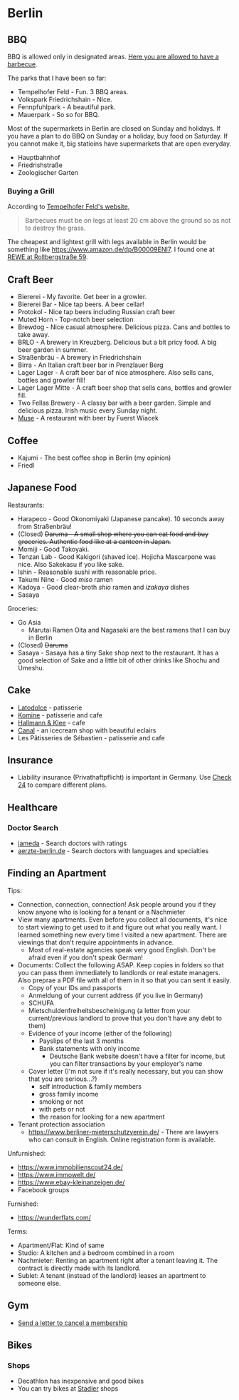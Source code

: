 # Berlin

## BBQ

BBQ is allowed only in designated areas. [Here you are allowed to have a barbecue](https://www.berlin.de/senuvk/umwelt/stadtgruen/gruenanlagen/de/nutzungsmoeglichkeiten/grillen/en/hier.shtml).

The parks that I have been so far:

- Tempelhofer Feld - Fun. 3 BBQ areas.
- Volkspark Friedrichshain - Nice.
- Fennpfuhlpark - A beautiful park.
- Mauerpark - So so for BBQ.

Most of the supermarkets in Berlin are closed on Sunday and holidays. If you have a plan to do BBQ on Sunday or a holiday, buy food on Saturday. If you cannot make it, big statioins have supermarkets that are open everyday.

- Hauptbahnhof
- Friedrishstraße
- Zoologischer Garten

### Buying a Grill

According to [Tempelhofer Feld's website](https://gruen-berlin.de/en/tempelhofer-feld/visitor-information),

> Barbecues must be on legs at least 20 cm above the ground so as not to destroy the grass.

The cheapest and lightest grill with legs available in Berlin would be something like https://www.amazon.de/dp/B00009ENI7. I found one at [REWE at Rollbergstraße 59](https://www.rewe.de/marktseite/berlin-neukoelln/4040274/rewe-markt-rollbergstrasse-59/).

## Craft Beer

- Biererei - My favorite. Get beer in a growler.
- Biererei Bar - Nice tap beers. A beer cellar!
- Protokol - Nice tap beers including Russian craft beer
- Muted Horn - Top-notch beer selection
- Brewdog - Nice casual atmosphere. Delicious pizza. Cans and bottles to take away.
- BRLO - A brewery in Kreuzberg. Delicious but a bit pricy food. A big beer garden in summer.
- Straßenbräu - A brewery in Friedrichshain
- Birra - An Italian craft beer bar in Prenzlauer Berg
- Lager Lager - A craft beer bar of nice atmosphere. Also sells cans, bottles and growler fill!
- Lager Lager Mitte - A craft beer shop that sells cans, bottles and growler fill.
- Two Fellas Brewery - A classy bar with a beer garden. Simple and delicious pizza. Irish music every Sunday night.
- [Muse](http://www.museberlin.com/) - A restaurant with beer by Fuerst Wiacek

## Coffee

- Kajumi - The best coffee shop in Berlin (my opinion)
- Friedl

## Japanese Food

Restaurants:

- Harapeco - Good Okonomiyaki (Japanese pancake). 10 seconds away from Straßenbräu!
- (Closed) ~~Daruma - A small shop where you can eat food and buy groceries. Authentic food like at a canteen in Japan.~~
- Momiji - Good Takoyaki.
- Tenzan Lab - Good Kakigori (shaved ice). Hojicha Mascarpone was nice. Also Sakekasu if you like sake.
- Ishin - Reasonable sushi with reasonable price.
- Takumi Nine - Good _miso_ ramen
- Kadoya - Good clear-broth _shio_ ramen and _izakaya_ dishes
- Sasaya

Groceries:

- Go Asia
  - Marutai Ramen Oita and Nagasaki are the best ramens that I can buy in Berlin
- (Closed) ~~Daruma~~
- Sasaya - Sasaya has a tiny Sake shop next to the restaurant. It has a good selection of Sake and a little bit of other drinks like Shochu and Umeshu.

## Cake

- [Latodolce](http://www.latodolce.com/) - patisserie
- [Komine](http://www.cafekomine.de/) - patisserie and cafe
- [Hallmann & Klee](https://www.hallmann-klee.de/) - cafe
- [Canal](https://www.canal.berlin/) - an icecream shop with beautiful eclairs
- Les Pâtisseries de Sébastien - patisserie and cafe

## Insurance

- Liability insurance (Privathaftpflicht) is important in Germany. Use [Check 24](https://www.check24.de/) to compare different plans.

## Healthcare

### Doctor Search

- [jameda](https://www.jameda.de/) - Search doctors with ratings
- [aerzte-berlin.de](http://www.aerzte-berlin.de/_php/therapie30/fach.php) - Search doctors with languages and specialties

## Finding an Apartment

Tips:

- Connection, connection, connection! Ask people around you if they know anyone who is looking for a tenant or a Nachmieter
- View many apartments. Even before you collect all documents, it's nice to start viewing to get used to it and figure out what you really want. I learned something new every time I visited a new apartment. There are viewings that don't require appointments in advance.
  - Most of real-estate agencies speak very good English. Don't be afraid even if you don't speak German!
- Documents: Collect the following ASAP. Keep copies in folders so that you can pass them immediately to landlords or real estate managers. Also preprae a PDF file with all of them in it so that you can sent it easily.
  - Copy of your IDs and passports
  - Anmeldung of your current address (if you live in Germany)
  - SCHUFA
  - Mietschuldenfreiheitsbescheinigung (a letter from your current/previous landlord to prove that you don't have any debt to them)
  - Evidence of your income (either of the following)
    - Payslips of the last 3 months
    - Bank statements with only income
      - Deutsche Bank website doesn't have a filter for income, but you can filter transactions by your employer's name
  - Cover letter (I'm not sure if it's really necessary, but you can show that you are serious...?)
    - self introduction & family members
    - gross family income
    - smoking or not
    - with pets or not
    - the reason for looking for a new apartment
- Tenant protection association
  - https://www.berliner-mieterschutzverein.de/ - There are lawyers who can consult in English. Online registration form is available.

Unfurnished:

- https://www.immobilienscout24.de/
- https://www.immowelt.de/
- https://www.ebay-kleinanzeigen.de/
- Facebook groups

Furnished:

- https://wunderflats.com/

Terms:

- Apartment/Flat: Kind of same
- Studio: A kitchen and a bedroom combined in a room
- Nachmieter: Renting an apartment right after a tenant leaving it. The contract is directly made with its landlord.
- Sublet: A tenant (instead of the landlord) leases an apartment to someone else.

## Gym

- [Send a letter to cancel a membership](https://www.reddit.com/r/berlin/comments/8q7y8w/how_do_i_give_mcfit_gym_cancellation_notice/)

## Bikes

### Shops

- Decathlon has inexpensive and good bikes
- You can try bikes at [Stadler](https://shop.zweirad-stadler.de/) shops

